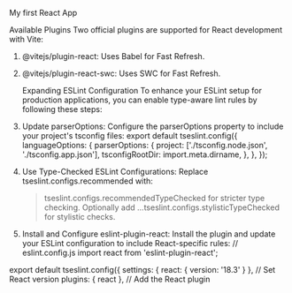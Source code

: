   My first React App

Available Plugins
Two official plugins are supported for React development with Vite:

1. @vitejs/plugin-react: Uses Babel for Fast Refresh.
2. @vitejs/plugin-react-swc: Uses SWC for Fast Refresh.

   Expanding ESLint Configuration
To enhance your ESLint setup for production applications, you can enable type-aware lint rules by following these steps:

1. Update parserOptions: Configure the parserOptions property to include your project's tsconfig files:
       export default tseslint.config({
  languageOptions: {
    parserOptions: {
      project: ['./tsconfig.node.json', './tsconfig.app.json'],
      tsconfigRootDir: import.meta.dirname,
    },
  },
});

2. Use Type-Checked ESLint Configurations: Replace tseslint.configs.recommended with:

     >tseslint.configs.recommendedTypeChecked for stricter type checking.
     >Optionally add ...tseslint.configs.stylisticTypeChecked for stylistic checks.
   
3. Install and Configure eslint-plugin-react: Install the plugin and update your ESLint configuration to include React-specific rules:
   // eslint.config.js
import react from 'eslint-plugin-react';

export default tseslint.config({
  settings: { react: { version: '18.3' } }, // Set React version
  plugins: { react }, // Add the React plugin

